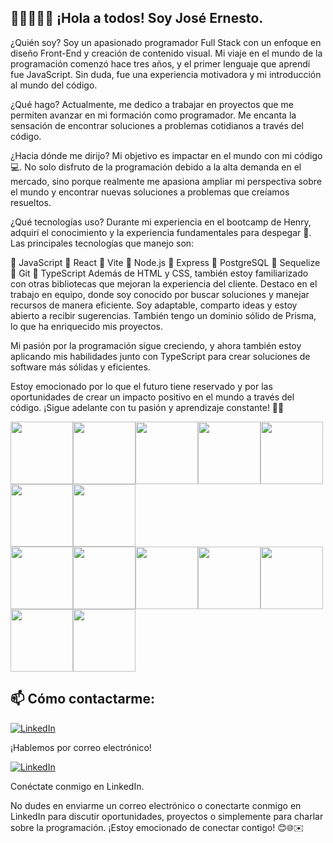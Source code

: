 ## 👋👋👋👋👋 ¡Hola a todos! Soy José Ernesto.

¿Quién soy? Soy un apasionado programador Full Stack con un enfoque en diseño Front-End y creación de contenido visual. Mi viaje en el mundo de la programación comenzó hace tres años, y el primer lenguaje que aprendí fue JavaScript. Sin duda, fue una experiencia motivadora y mi introducción al mundo del código.

¿Qué hago? Actualmente, me dedico a trabajar en proyectos que me permiten avanzar en mi formación como programador. Me encanta la sensación de encontrar soluciones a problemas cotidianos a través del código.

¿Hacia dónde me dirijo? Mi objetivo es impactar en el mundo con mi código 💻. No solo disfruto de la programación debido a la alta demanda en el mercado, sino porque realmente me apasiona ampliar mi perspectiva sobre el mundo y encontrar nuevas soluciones a problemas que creíamos resueltos.

¿Qué tecnologías uso? Durante mi experiencia en el bootcamp de Henry, adquirí el conocimiento y la experiencia fundamentales para despegar 🚀. Las principales tecnologías que manejo son:

🚀 JavaScript
🚀 React
🚀 Vite
🚀 Node.js
🚀 Express
🚀 PostgreSQL
🚀 Sequelize
🚀 Git
🚀 TypeScript
Además de HTML y CSS, también estoy familiarizado con otras bibliotecas que mejoran la experiencia del cliente. Destaco en el trabajo en equipo, donde soy conocido por buscar soluciones y manejar recursos de manera eficiente. Soy adaptable, comparto ideas y estoy abierto a recibir sugerencias. También tengo un dominio sólido de Prisma, lo que ha enriquecido mis proyectos.

Mi pasión por la programación sigue creciendo, y ahora también estoy aplicando mis habilidades junto con TypeScript para crear soluciones de software más sólidas y eficientes.

Estoy emocionado por lo que el futuro tiene reservado y por las oportunidades de crear un impacto positivo en el mundo a través del código. ¡Sigue adelante con tu pasión y aprendizaje constante! 💪✨
   
<img src="https://user-images.githubusercontent.com/133174571/277468609-a8ecf277-2ee7-4587-89b2-1ecfe9c55c1c.png" width="100" height="100"><img src="https://user-images.githubusercontent.com/133174571/277468708-ed5b86a8-bc65-4212-a4a2-f23de25f3366.png" width="100" height="100"><img src="https://user-images.githubusercontent.com/133174571/277468402-18381ff9-1e14-41e9-8d8e-e0dcf621a8aa.png" width="100" height="100"><img src="https://user-images.githubusercontent.com/133174571/277468677-78835ab9-984a-4f9f-ac58-e4fa3ff9498a.png" width="100" height="100"><img src="https://user-images.githubusercontent.com/133174571/277468456-414ebd64-fcec-4351-858b-050973950151.png" width="100" height="100"><img src="https://user-images.githubusercontent.com/133174571/277468930-23b9b88a-0898-41e0-943d-ac58385c0c6d.png" width="100" height="100"><img src="https://user-images.githubusercontent.com/133174571/277468982-7f3d4a61-5fed-4dea-b25b-005f93f2221e.png" width="100" height="100">   
<img src="https://user-images.githubusercontent.com/133174571/277468540-cbfb0d5c-21c8-4887-97fd-6ab50dd9ae30.png" width="100" height="100"><img src="https://user-images.githubusercontent.com/133174571/277468575-77687e47-677f-4f01-b0b1-16c94468b329.png" width="100" height="100"><img src="https://user-images.githubusercontent.com/133174571/277468632-31226039-cf20-45c9-9d95-6332f291fbf0.png" width="100" height="100"><img src="https://user-images.githubusercontent.com/133174571/277468583-ea16364c-4111-4513-b5f4-25c5a9529e8d.png" width="100" height="100"><img src="https://user-images.githubusercontent.com/133174571/277468558-727c2516-0b2c-4a48-8e06-dbcc3b3d9679.png" width="100" height="100"><img src="https://user-images.githubusercontent.com/133174571/277468486-a840231e-0a5d-406f-ba75-c304081933e2.png" width="100" height="100"><img src="https://prismalens.vercel.app/header/logo-dark.svg" width="100" height="100">



 ## 📫 Cómo contactarme:

[![LinkedIn](https://camo.githubusercontent.com/e260052d80402ee1c3c47c1663259d0d952556860eec8eee4118a46b506f43a3/68747470733a2f2f696d672e69636f6e73382e636f6d2f636f6c6f722f34382f3030303030302f676d61696c2d6e65772e706e67)](mailto:bravo24ramosjose@gmail.com)

 ¡Hablemos por correo electrónico!

[![LinkedIn](https://camo.githubusercontent.com/9354d286708efe5450394771240324309cd530a93524c988d92296fa01b4bd7e/68747470733a2f2f696d672e69636f6e73382e636f6d2f636f6c6f722f34382f3030303030302f6c696e6b6564696e2e706e67)](https://www.linkedin.com/in/24bravo-ramos/)

 Conéctate conmigo en LinkedIn.

No dudes en enviarme un correo electrónico o conectarte conmigo en LinkedIn para discutir oportunidades, proyectos o simplemente para charlar sobre la programación. ¡Estoy emocionado de conectar contigo! 😊🌐✉️